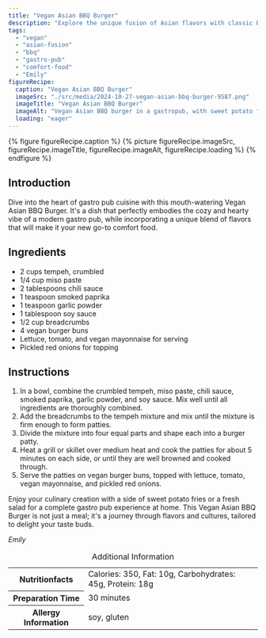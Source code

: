 ```yaml
---
title: "Vegan Asian BBQ Burger"
description: "Explore the unique fusion of Asian flavors with classic BBQ in this Vegan Asian BBQ Burger, perfect for a cozy gastro pub experience at home."
tags:
  - "vegan"
  - "asian-fusion"
  - "bbq"
  - "gastro-pub"
  - "comfort-food"
  - "Emily"
figureRecipe: 
  caption: "Vegan Asian BBQ Burger"
  imageSrc: "./src/media/2024-10-27-vegan-asian-bbq-burger-9587.png"
  imageTitle: "Vegan Asian BBQ Burger"
  imageAlt: "Vegan Asian BBQ burger in a gastropub, with sweet potato fries, rustic table, and warm lighting, emphasizing simple, appetizing presentation."
  loading: "eager"
---
```


{% figure figureRecipe.caption %}
{% picture figureRecipe.imageSrc, figureRecipe.imageTitle, figureRecipe.imageAlt, figureRecipe.loading %}
{% endfigure %}

## Introduction

Dive into the heart of gastro pub cuisine with this mouth-watering Vegan Asian BBQ Burger. It's a dish that perfectly embodies the cozy and hearty vibe of a modern gastro pub, while incorporating a unique blend of flavors that will make it your new go-to comfort food.

## Ingredients

- 2 cups tempeh, crumbled
- 1/4 cup miso paste
- 2 tablespoons chili sauce
- 1 teaspoon smoked paprika
- 1 teaspoon garlic powder
- 1 tablespoon soy sauce
- 1/2 cup breadcrumbs
- 4 vegan burger buns
- Lettuce, tomato, and vegan mayonnaise for serving
- Pickled red onions for topping

## Instructions

1. In a bowl, combine the crumbled tempeh, miso paste, chili sauce, smoked paprika, garlic powder, and soy sauce. Mix well until all ingredients are thoroughly combined.
2. Add the breadcrumbs to the tempeh mixture and mix until the mixture is firm enough to form patties.
3. Divide the mixture into four equal parts and shape each into a burger patty.
4. Heat a grill or skillet over medium heat and cook the patties for about 5 minutes on each side, or until they are well browned and cooked through.
5. Serve the patties on vegan burger buns, topped with lettuce, tomato, vegan mayonnaise, and pickled red onions.

Enjoy your culinary creation with a side of sweet potato fries or a fresh salad for a complete gastro pub experience at home. This Vegan Asian BBQ Burger is not just a meal; it's a journey through flavors and cultures, tailored to delight your taste buds.

*Emily*

<table><caption class='sr-only'>Additional Information</caption><tr><th>Nutritionfacts</th><td>Calories: 350, Fat: 10g, Carbohydrates: 45g, Protein: 18g&nbsp;</td></tr><tr><th>Preparation Time</th><td>30 minutes&nbsp;</td></tr><tr><th>Allergy Information</th><td>soy, gluten&nbsp;</td></tr></table>


